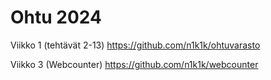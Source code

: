 # Ohtu 2024

Viikko 1 (tehtävät 2-13)  https://github.com/n1k1k/ohtuvarasto

Viikko 3 (Webcounter)
https://github.com/n1k1k/webcounter
